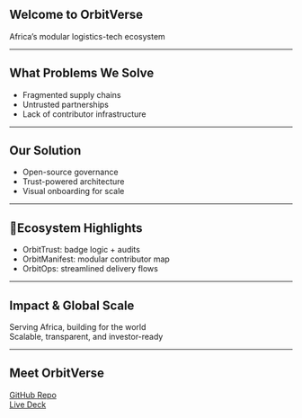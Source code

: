 ## Welcome to OrbitVerse  
Africa’s modular logistics-tech ecosystem

---

## What Problems We Solve  
- Fragmented supply chains  
- Untrusted partnerships  
- Lack of contributor infrastructure

---

##  Our Solution  
- Open-source governance  
- Trust-powered architecture  
- Visual onboarding for scale  

---

## 🧩Ecosystem Highlights  
- OrbitTrust: badge logic + audits  
- OrbitManifest: modular contributor map  
- OrbitOps: streamlined delivery flows  

---

##  Impact & Global Scale  
Serving Africa, building for the world  
Scalable, transparent, and investor-ready  

---

##  Meet OrbitVerse  
[GitHub Repo](https://github.com/nons9/Orbitverse-Pitch)  
[Live Deck](https://nons9.github.io/orbitverse-pitch/)
